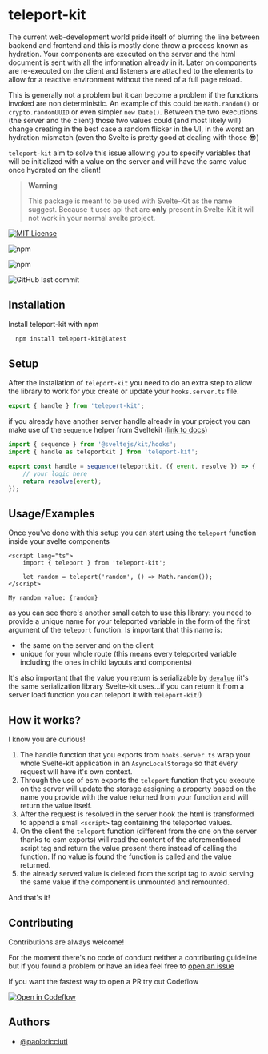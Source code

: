 # teleport-kit

The current web-development world pride itself of blurring the line between backend and frontend and this is mostly done throw a process known as hydration. Your components are executed on the server and the html document is sent with all the information already in it. Later on components are re-executed on the client and listeners are attached to the elements to allow for a reactive environment without the need of a full page reload.

This is generally not a problem but it can become a problem if the functions invoked are non deterministic. An example of this could be `Math.random()` or `crypto.randomUUID` or even simpler `new Date()`. Between the two executions (the server and the client) those two values could (and most likely will) change creating in the best case a random flicker in the UI, in the worst an hydration mismatch (even tho Svelte is pretty good at dealing with those 😎)

`teleport-kit` aim to solve this issue allowing you to specify variables that will be initialized with a value on the server and will have the same value once hydrated on the client!

> **Warning**
>
> This package is meant to be used with Svelte-Kit as the name suggest. Because it uses api that are **only** present in Svelte-Kit it will not work in your normal svelte project.

[![MIT License](https://img.shields.io/badge/License-MIT-green.svg)](https://choosealicense.com/licenses/mit/)

![npm](https://img.shields.io/npm/v/teleport-kit)

![npm](https://img.shields.io/npm/dt/teleport-kit)

![GitHub last commit](https://img.shields.io/github/last-commit/paoloricciuti/teleport-kit)

## Installation

Install teleport-kit with npm

```bash
  npm install teleport-kit@latest
```

## Setup

After the installation of `teleport-kit` you need to do an extra step to allow the library to work for you: create or update your `hooks.server.ts` file.

```ts
export { handle } from 'teleport-kit';
```

if you already have another server handle already in your project you can make use of the `sequence` helper from Sveltekit ([link to docs](https://kit.svelte.dev/docs/modules#sveltejs-kit-hooks-sequence))

```ts
import { sequence } from '@sveltejs/kit/hooks';
import { handle as teleportkit } from 'teleport-kit';

export const handle = sequence(teleportkit, ({ event, resolve }) => {
	// your logic here
	return resolve(event);
});
```

## Usage/Examples

Once you've done with this setup you can start using the `teleport` function inside your svelte components

```svelte
<script lang="ts">
	import { teleport } from 'teleport-kit';

	let random = teleport('random', () => Math.random());
</script>

My random value: {random}
```

as you can see there's another small catch to use this library: you need to provide a unique name for your teleported variable in the form of the first argument of the `teleport` function. Is important that this name is:

- the same on the server and on the client
- unique for your whole route (this means every teleported variable including the ones in child layouts and components)

It's also important that the value you return is serializable by [`devalue`](https://github.com/Rich-Harris/devalue) (it's the same serialization library Svelte-kit uses...if you can return it from a server load function you can teleport it with `teleport-kit`!)

## How it works?

I know you are curious!

1. The handle function that you exports from `hooks.server.ts` wrap your whole Svelte-kit application in an `AsyncLocalStorage` so that every request will have it's own context.
2. Through the use of esm exports the `teleport` function that you execute on the server will update the storage assigning a property based on the name you provide with the value returned from your function and will return the value itself.
3. After the request is resolved in the server hook the html is transformed to append a small `<script>` tag containing the teleported values.
4. On the client the `teleport` function (different from the one on the server thanks to esm exports) will read the content of the aforementioned script tag and return the value present there instead of calling the function. If no value is found the function is called and the value returned.
5. the already served value is deleted from the script tag to avoid serving the same value if the component is unmounted and remounted.

And that's it!

## Contributing

Contributions are always welcome!

For the moment there's no code of conduct neither a contributing guideline but if you found a problem or have an idea feel free to [open an issue](https://github.com/paoloricciuti/teleport-kit/issues/new)

If you want the fastest way to open a PR try out Codeflow

[![Open in Codeflow](https://developer.stackblitz.com/img/open_in_codeflow.svg)](https://pr.new/paoloricciuti/teleport-kit/)

## Authors

- [@paoloricciuti](https://www.github.com/paoloricciuti)
